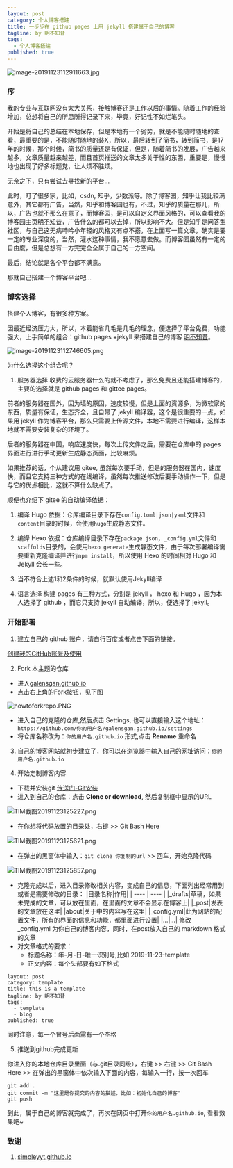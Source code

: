 ```yaml
---
layout: post
category: 个人博客搭建
title: 一步步在 github pages 上用 jekyll 搭建属于自己的博客
tagline: by 明不知昔
tags: 
  - 个人博客搭建
published: true
---
```


![image-20191123112911663.jpg](https://i.loli.net/2019/11/23/H5sBjnXVbCfIh9t.jpg)
### 序

我的专业与互联网没有太大关系，接触博客还是工作以后的事情。随着工作的经验增加，总想将自己的所思所得记录下来，毕竟，好记性不如烂笔头。

<!--more-->

开始是将自己的总结在本地保存，但是本地有一个劣势，就是不能随时随地的查看，最重要的是，不能随时随地的装X，所以，最后转到了简书，转到简书，是17年的时候，那个时候，简书的质量还是有保证，但是，随着简书的发展，广告越来越多，文章质量越来越差，而且首页推送的文章太多关于性的东西，重要是，慢慢地也出现了好多标题党，让人烦不胜烦。

无奈之下，只有尝试去寻找新的平台...

此时，盯了很多家，比如，csdn, 知乎，少数派等。除了博客园，知乎让我比较满意外，其它都有广告，当然，知乎和博客园也有，不过，知乎的质量在那儿，所以，广告也就不那么在意了，而博客园，是可以自定义界面风格的，可以查看我的博客园主页[明不知昔](https://www.cnblogs.com/BIMFlying)，广告什么的都可以去掉，所以影响不大。但是知乎是问答型社区，与自己这无病呻吟小年轻的风格又有点不搭，在上面写一篇文章，确实是要一定的专业深度的，当然，灌水这种事情，我不愿意去做。而博客园虽然有一定的自由度，但是总想有一方完完全全属于自己的一方空间。

最后，结论就是各个平台都不满意。

那就自己搭建一个博客平台吧...

### 博客选择

搭建个人博客，有很多种方案。

因最近经济压力大，所以，本着能省几毛是几毛的理念，便选择了平台免费，功能强大，上手简单的组合：github pages +jekyll 来搭建自己的博客 [明不知昔](https://noctiflorous.gitee.io)。

![image-20191123112746605.png](https://i.loli.net/2019/11/23/eD4wJgo2GHqQjAZ.png)

为什么选择这个组合呢？

1. 服务器选择
  收费的云服务器什么的就不考虑了，那么免费且还能搭建博客的，主要的选择就是 github pages 和 gittee pages。

  前者的服务器在国外，因为墙的原因，速度较慢，但是上面的资源多，为微软家的东西，质量有保证，生态齐全，且自带了 jekyll 编译器，这个是很重要的一点，如果用 jekyll 作为博客平台，那么只需要上传源文件，本地不需要进行编译，这样本地就不需要安装复杂的环境了。

  后者的服务器在中国，响应速度快，每次上传文件之后，需要在仓库中的 pages 界面进行进行手动更新生成静态页面，比较麻烦。

  如果推荐的话，个从建议用 gitee, 虽然每次要手动，但是的服务器在国内，速度快，而且它支持三种方式的在线编译，虽然每次推送修改后要手动操作一下，但是与它的优点相比，这就不算什么缺点了。

  顺便也介绍下 gitee 的自动编译依据：

  1. 编译 Hugo 依据：仓库编译目录下存在`config.toml|json|yaml`文件和`content`目录的时候，会使用`hugo`生成静态文件。

  2. 编译 Hexo 依据：仓库编译目录下存在`package.json`，`_config.yml`文件和`scaffolds`目录的，会使用`hexo generate`生成静态文件，由于每次部署编译需要重新克隆编译并进行`npm install`，所以使用 Hexo 的时间相对 Hugo 和 Jekyll 会长一些。

  3. 当不符合上述1和2条件的时候，就默认使用Jekyll编译

2. 语言选择
  构建 pages 有三种方式，分别是 jekyll ， hexo 和 Hugo ，因为本人选择了 github ，而它只支持 jekyll 自动编译，所以，便选择了 jekyll。

### 开始部署

1. 建立自己的 github 账户，请自行百度或者点击下面的链接。

[创建我的GitHub账号及使用](https://blog.csdn.net/xingkaifan/article/details/81105352)

2. Fork 本主题的仓库

* 进入[galensgan.github.io](https://github.com/GalensGan/galensgan.github.io)
* 点击右上角的Fork按钮，见下图

![howtoforkrepo.PNG](https://i.loli.net/2019/11/23/4wbyV2MKBlcCpG8.png)

* 进入自己的克隆的仓库,然后点击 Settings, 也可以直接输入这个地址：` https://github.com/你的用户名/galensgan.github.io/settings`
* 将仓库名称改为：`你的用户名.github.io` 形式,点击 **Rename** 重命名

3. 自己的博客网站就初步建立了，你可以在浏览器中输入自己的网址访问：`你的用户名.github.io`

4. 开始定制博客内容
* 下载并安装git
[传送门-Git安装](https://git-scm.com/book/zh/v2/%E8%B5%B7%E6%AD%A5-%E5%AE%89%E8%A3%85-Git)
*  进入到自己的仓库：点击 **Clone or download**, 然后复制框中显示的URL

![TIM截图20191123125227.png](https://i.loli.net/2019/11/23/K7Iw4BiZ12aTOsd.png)

*  在你想将代码放置的目录处，右键 >> Git Bash Here 

![TIM截图20191123125621.png](https://i.loli.net/2019/11/23/wyFd5L98uWcXYBv.png)


* 在弹出的黑窗体中输入：`git clone 你复制的url` >> 回车，开始克隆代码

![TIM截图20191123125857.png](https://i.loli.net/2019/11/23/vndl5TpNiU8MJFw.png)

*  克隆完成以后，进入目录修改相关内容，变成自己的信息，下面列出经常用到或者是需要修改的目录：
|目录名称|作用|
| ---- | ---- |
|_drafts|草稿，如果未完成的文章，可以放在里面，在里面的文章不会显示在博客上|
|_post|发表的文章放在这里|
|about|关于中的内容写在这里|
|_config.yml|此为网站的配置文件，所有的界面的信息和功能，都里面进行设置|
|...|...|
修改 _config.yml 为你自己的博客内容，同时，在post放入自己的 markdown 格式的文章
* 对文章格式的要求：
	* 标题名称：年-月-日-唯一识别号,比如 2019-11-23-template
	* 正文内容：每个头部要有如下格式

```
layout: post
category: template
title: this is a template
tagline: by 明不知昔
tags: 
  - template
  - blog
published: true
```

同时注意，每一个冒号后面需有一个空格

5. 推送到github完成更新

你进入你的本地仓库目录里面（与.git目录同级），右键 >> 右键 >> Git Bash Here >>  在弹出的黑窗体中依次输入下面的内容，每输入一行，按一次回车

```
git add . 
git commit -m "这里是你提交的内容的描述，比如：初始化自己的博客"
git push
```

到此，属于自己的博客就完成了，再次在网页中打开`你的用户名.github.io`, 看看效果吧~

### 致谢

1. [simpleyyt.github.io](https://github.com/Simpleyyt/simpleyyt.github.io)